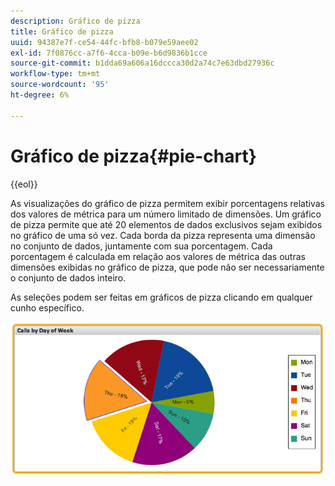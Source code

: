 ```yaml
---
description: Gráfico de pizza
title: Gráfico de pizza
uuid: 94387e7f-ce54-44fc-bfb8-b079e59aee02
exl-id: 7f0876cc-a7f6-4cca-b09e-b6d9836b1cce
source-git-commit: b1dda69a606a16dccca30d2a74c7e63dbd27936c
workflow-type: tm+mt
source-wordcount: '95'
ht-degree: 6%

---
```


# Gráfico de pizza{#pie-chart}

{{eol}}

As visualizações do gráfico de pizza permitem exibir porcentagens relativas dos valores de métrica para um número limitado de dimensões. Um gráfico de pizza permite que até 20 elementos de dados exclusivos sejam exibidos no gráfico de uma só vez. Cada borda da pizza representa uma dimensão no conjunto de dados, juntamente com sua porcentagem. Cada porcentagem é calculada em relação aos valores de métrica das outras dimensões exibidas no gráfico de pizza, que pode não ser necessariamente o conjunto de dados inteiro.

As seleções podem ser feitas em gráficos de pizza clicando em qualquer cunho específico.

![](assets/pie_chart.png)
